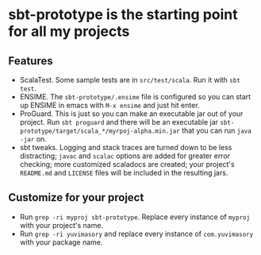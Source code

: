 # sbt-prototype is the starting point for all my projects #

## Features ##
* ScalaTest. Some sample tests are in `src/test/scala`. Run it with `sbt test`.
* ENSIME. The `sbt-prototype/.ensime` file is configured so you can start up ENSIME in emacs with `M-x ensime` and just hit enter.
* ProGuard. This is just so you can make an executable jar out of your project. Run `sbt proguard` and there will be an executable jar `sbt-prototype/target/scala_*/myrpoj-alpha.min.jar` that you can run `java -jar` on.
* sbt tweaks. Logging and stack traces are turned down to be less distracting; `javac` and `scalac` options are added for greater error checking; more customized scaladocs are created; your project's `README.md` and `LICENSE` files will be included in the resulting jars.

## Customize for your project ##
* Run `grep -ri myproj sbt-prototype`. Replace every instance of `myproj` with your project's name.
* Run `grep -ri yuvimasory` and replace every instance of `com.yuvimasory` with your package name.